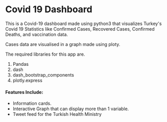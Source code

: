 # Covid 19 Dashboard

This is a Covid-19 dashboard made using python3 that visualizes Turkey's Covid 19 Statistics like Confirmed Cases, Recovered Cases, Confirmed Deaths, and vaccination data.

Cases data are visualised in a graph made using ploty.

The required libraries for this app are.
1. Pandas
2. dash
3. dash_bootstrap_components
4. plotly.express

#### Features Include:
- Information cards.
- Interactive Graph that can display more than 1 variable.
- Tweet feed for the Turkish Health Ministry